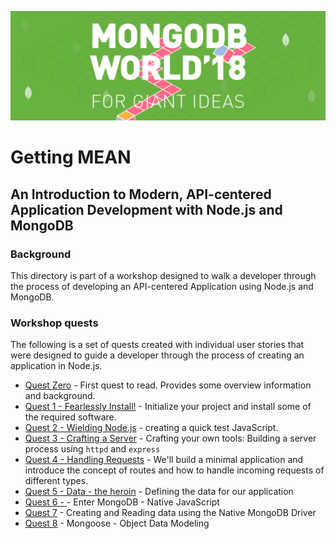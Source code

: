 ![MongoDB](../images/header.png "MongoDB")
# Getting MEAN
## An Introduction to Modern, API-centered Application Development with Node.js and MongoDB

### Background

This directory is part of a workshop designed to walk a developer through the process of developing an API-centered Application using Node.js and MongoDB.

### Workshop quests

The following is a set of quests created with individual user stories that were designed to guide a developer through the process of creating an application in Node.js.

* [Quest Zero](./quest0.md) - First quest to read.  Provides some overview information and background.
* [Quest 1 - Fearlessly Install!](./quest1.md) - Initialize your project and install some of the required software.
* [Quest 2 - Wielding Node.js](./quest2.md) - creating a quick test JavaScript.
* [Quest 3 - Crafting a Server](./quest3.md) - Crafting your own tools: Building a server process using `httpd` and `express`
* [Quest 4 - Handling Requests](./quest4.md) - We'll build a minimal application and introduce the concept of routes and how to handle incoming requests of different types.
* [Quest 5 - Data - the heroin](./quest5.md) - Defining the data for our application
* [Quest 6 - ](./quest6.md) - Enter MongoDB - Native JavaScript
* [Quest 7](./quest7.md) - Creating and Reading data using the Native MongoDB Driver
* [Quest 8](./quest8.md) - Mongoose - Object Data Modeling
